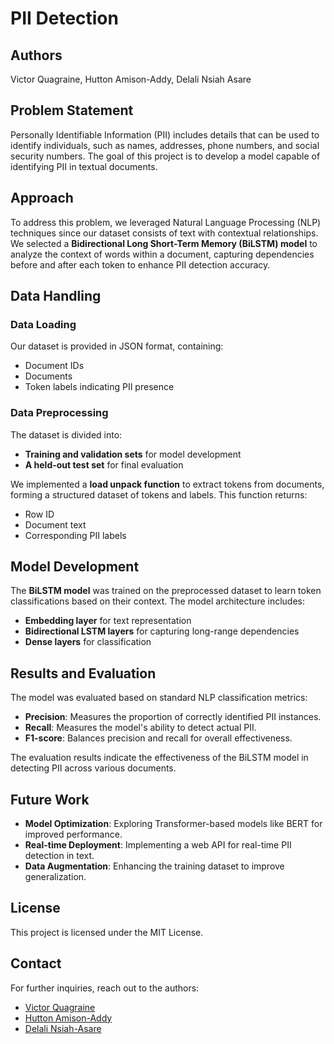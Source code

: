 # PII Detection

## Authors
Victor Quagraine, Hutton Amison-Addy, Delali Nsiah Asare

## Problem Statement
Personally Identifiable Information (PII) includes details that can be used to identify individuals, such as names, addresses, phone numbers, and social security numbers. The goal of this project is to develop a model capable of identifying PII in textual documents.

## Approach
To address this problem, we leveraged Natural Language Processing (NLP) techniques since our dataset consists of text with contextual relationships. We selected a **Bidirectional Long Short-Term Memory (BiLSTM) model** to analyze the context of words within a document, capturing dependencies before and after each token to enhance PII detection accuracy.

## Data Handling
### Data Loading
Our dataset is provided in JSON format, containing:
- Document IDs
- Documents
- Token labels indicating PII presence

### Data Preprocessing
The dataset is divided into:
- **Training and validation sets** for model development
- **A held-out test set** for final evaluation

We implemented a **load unpack function** to extract tokens from documents, forming a structured dataset of tokens and labels. This function returns:
- Row ID
- Document text
- Corresponding PII labels

## Model Development
The **BiLSTM model** was trained on the preprocessed dataset to learn token classifications based on their context. The model architecture includes:
- **Embedding layer** for text representation
- **Bidirectional LSTM layers** for capturing long-range dependencies
- **Dense layers** for classification

## Results and Evaluation
The model was evaluated based on standard NLP classification metrics:
- **Precision**: Measures the proportion of correctly identified PII instances.
- **Recall**: Measures the model's ability to detect actual PII.
- **F1-score**: Balances precision and recall for overall effectiveness.

The evaluation results indicate the effectiveness of the BiLSTM model in detecting PII across various documents.

## Future Work
- **Model Optimization**: Exploring Transformer-based models like BERT for improved performance.
- **Real-time Deployment**: Implementing a web API for real-time PII detection in text.
- **Data Augmentation**: Enhancing the training dataset to improve generalization.

## License
This project is licensed under the MIT License.

## Contact
For further inquiries, reach out to the authors:  
- [Victor Quagraine](https://github.com/quagrain)  
- [Hutton Amison-Addy](https://github.com/Argivist)  
- [Delali Nsiah-Asare](https://github.com/purplegeminii)
